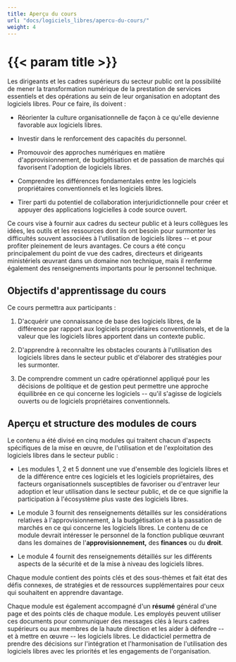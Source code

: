 ```yaml
---
title: Aperçu du cours
url: "docs/logiciels_libres/apercu-du-cours/"
weight: 4
---
```


# {{< param title >}}

Les dirigeants et les cadres supérieurs du secteur public ont la possibilité de mener la transformation numérique de la prestation de services essentiels et des opérations au sein de leur organisation en adoptant des logiciels libres. Pour ce faire, ils doivent :

- Réorienter la culture organisationnelle de façon à ce qu'elle devienne favorable aux logiciels libres.

- Investir dans le renforcement des capacités du personnel.

- Promouvoir des approches numériques en matière d'approvisionnement, de budgétisation et de passation de marchés qui favorisent l'adoption de logiciels libres.

- Comprendre les différences fondamentales entre les logiciels propriétaires conventionnels et les logiciels libres.

- Tirer parti du potentiel de collaboration interjuridictionnelle pour créer et appuyer des applications logicielles à code source ouvert.

Ce cours vise à fournir aux cadres du secteur public et à leurs collègues les idées, les outils et les ressources dont ils ont besoin pour surmonter les difficultés souvent associées à l'utilisation de logiciels libres -- et pour profiter pleinement de leurs avantages. Ce cours a été conçu principalement du point de vue des cadres, directeurs et dirigeants ministériels œuvrant dans un domaine non technique, mais il renferme également des renseignements importants pour le personnel technique.

## Objectifs d'apprentissage du cours

Ce cours permettra aux participants :

1. D'acquérir une connaissance de base des logiciels libres, de la différence par rapport aux logiciels propriétaires conventionnels, et de la valeur que les logiciels libres apportent dans un contexte public.

2. D'apprendre à reconnaître les obstacles courants à l'utilisation des logiciels libres dans le secteur public et d'élaborer des stratégies pour les surmonter.

3. De comprendre comment un cadre opérationnel appliqué pour les décisions de politique et de gestion peut permettre une approche équilibrée en ce qui concerne les logiciels -- qu'il s'agisse de logiciels ouverts ou de logiciels propriétaires conventionnels.

## Aperçu et structure des modules de cours

Le contenu a été divisé en cinq modules qui traitent chacun d'aspects spécifiques de la mise en œuvre, de l'utilisation et de l'exploitation des logiciels libres dans le secteur public :

- Les modules 1, 2 et 5 donnent une vue d'ensemble des logiciels libres et de la différence entre ces logiciels et les logiciels propriétaires, des facteurs organisationnels susceptibles de favoriser ou d'entraver leur adoption et leur utilisation dans le secteur public, et de ce que signifie la participation à l'écosystème plus vaste des logiciels libres.

- Le module 3 fournit des renseignements détaillés sur les considérations relatives à l'approvisionnement, à la budgétisation et à la passation de marchés en ce qui concerne les logiciels libres. Le contenu de ce module devrait intéresser le personnel de la fonction publique œuvrant dans les domaines de l'**approvisionnement,** des **finances** ou du **droit**.

- Le module 4 fournit des renseignements détaillés sur les différents aspects de la sécurité et de la mise à niveau des logiciels libres.

Chaque module contient des points clés et des sous-thèmes et fait état des défis connexes, de stratégies et de ressources supplémentaires pour ceux qui souhaitent en apprendre davantage.

Chaque module est également accompagné d'un **résumé** général d'une page et des points clés de chaque module. Les employés peuvent utiliser ces documents pour communiquer des messages clés à leurs cadres supérieurs ou aux membres de la haute direction et les aider à défendre -- et à mettre en œuvre -- les logiciels libres. Le didacticiel permettra de prendre des décisions sur l'intégration et l'harmonisation de l'utilisation des logiciels libres avec les priorités et les engagements de l'organisation.
